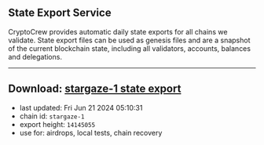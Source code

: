 ## State Export Service
CryptoCrew provides automatic daily state exports for all chains we validate. State export files can be used as genesis files and are a snapshot of the current blockchain state, including all validators, accounts, balances and delegations.

---
**Download: [stargaze-1 state export](https://dl-eu2.ccvalidators.com/SERVICE/stargaze/stargaze-1_export_14145055.json)**
---

- last updated: Fri Jun 21 2024 05:10:31
- chain id: `stargaze-1`
- export height: `14145055`
- use for: airdrops, local tests, chain recovery
